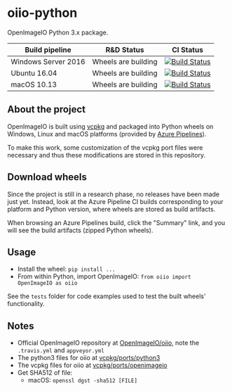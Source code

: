 # oiio-python

OpenImageIO Python 3.x package.

| Build pipeline | R&D Status | CI Status |
| ------------- | ------------- | ------------- |
| Windows Server 2016 | Wheels are building | [![Build Status](https://fredrikaverpil.visualstudio.com/oiio-python/_apis/build/status/oiio-python-win2016?branchName=master)](https://fredrikaverpil.visualstudio.com/oiio-python/_build/latest?definitionId=5?branchName=master) |
| Ubuntu 16.04 | Wheels are building | [![Build Status](https://fredrikaverpil.visualstudio.com/oiio-python/_apis/build/status/oiio-python-ubuntu16.04?branchName=master)](https://fredrikaverpil.visualstudio.com/oiio-python/_build/latest?definitionId=6?branchName=master) |
| macOS 10.13 | Wheels are building | [![Build Status](https://fredrikaverpil.visualstudio.com/oiio-python/_apis/build/status/oiio-python-macOS-10.13?branchName=master)](https://fredrikaverpil.visualstudio.com/oiio-python/_build/latest?definitionId=7&branchName=master) |

## About the project

OpenImageIO is built using [vcpkg](https://github.com/Microsoft/vcpkg) and packaged into Python wheels on Windows, Linux and macOS platforms (provided by [Azure Pipelines](https://azure.microsoft.com/en-us/services/devops/pipelines/)).

To make this work, some customization of the vcpkg port files were necessary and thus these modifications are stored in this repository.

## Download wheels

Since the project is still in a research phase, no releases have been made just yet. Instead, look at the Azure Pipeline CI builds corresponding to your platform and Python version, where wheels are stored as build artifacts.

When browsing an Azure Pipelines build, click the "Summary" link, and you will see the build artifacts (zipped Python wheels).

## Usage

- Install the wheel: `pip install ...`
- From within Python, import OpenImageIO: `from oiio import OpenImageIO as oiio`

See the `tests` folder for code examples used to test the built wheels' functionality.

## Notes

- Official OpenImageIO repository at [OpenImageIO/oiio](https://github.com/OpenImageIO/oiio), note the `.travis.yml` and `appveyor.yml`
- The python3 files for oiio at [vcpkg/ports/python3](https://github.com/Microsoft/vcpkg/tree/master/ports/python3)
- The vcpkg files for oiio at [vcpkg/ports/openimageio](https://github.com/Microsoft/vcpkg/tree/master/ports/openimageio)
- Get SHA512 of file:
  - macOS: `openssl dgst -sha512 [FILE]`